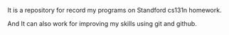 It is a repository for record my programs on Standford cs131n homework. 

And It can also work for improving my skills using git and github. 